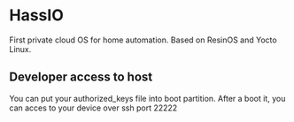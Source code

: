 # HassIO
First private cloud OS for home automation. Based on ResinOS and Yocto Linux.

## Developer access to host
You can put your authorized_keys file into boot partition. After a boot it, you can acces to your device over ssh port 22222
